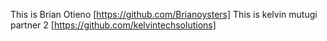 This is Brian Otieno [https://github.com/Brianoysters]
This is kelvin mutugi partner 2 [https://github.com/kelvintechsolutions]
